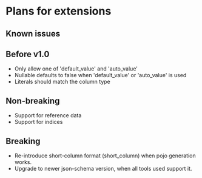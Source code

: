 
Plans for extensions
===============================

Known issues
-------------------------------

Before v1.0
-------------------------------

* Only allow one of 'default_value' and 'auto_value'
* Nullable defaults to false when 'default_value' or 'auto_value' is used
* Literals should match the column type

Non-breaking
-------------------------------

* Support for reference data
* Support for indices

Breaking
-------------------------------

* Re-introduce short-column format (short_column) when pojo generation works.
* Upgrade to newer json-schema version, when all tools used support it.

